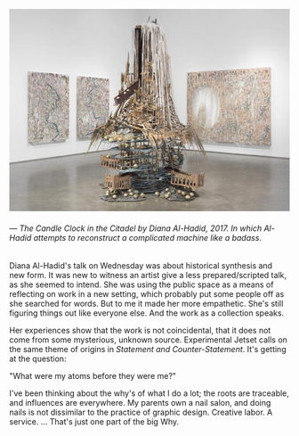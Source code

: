 <a name="alhadid01"></a>

![](images/2/alhadid.jpg)
###### — *The Candle Clock in the Citadel* by Diana Al-Hadid, 2017. In which Al-Hadid attempts to reconstruct a complicated machine like a badass.

Diana Al-Hadid's talk on Wednesday was about historical synthesis and new form. It was new to witness an artist give a less prepared/scripted talk, as she seemed to intend. She was using the public space as a means of reflecting on work in a new setting, which probably put some people off as she searched for words. But to me it made her more empathetic. She's still figuring things out like everyone else. And the work as a collection speaks.

Her experiences show that the work is not coincidental, that it does not come from some mysterious, unknown source. Experimental Jetset calls on the same theme of origins in *Statement and Counter-Statement*. It's getting at the question:

"What were my atoms before they were me?"

I've been thinking about the why's of what I do a lot; the roots are traceable, and influences are everywhere. My parents own a nail salon, and doing nails is not dissimilar to the practice of graphic design. Creative labor. A service. ... That's just one part of the big Why.
